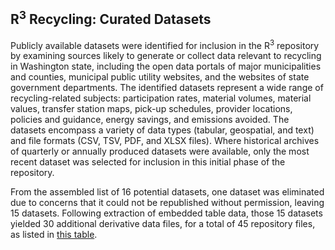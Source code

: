 ## R<sup>3</sup> Recycling: Curated Datasets

Publicly available datasets were identified for inclusion in the R<sup>3</sup> repository by examining sources likely to generate or collect data relevant to recycling in Washington state, including the open data portals of major municipalities and counties, municipal public utility websites, and the websites of state government departments. The identified datasets represent a wide range of recycling-related subjects: participation rates, material volumes, material values, transfer station maps, pick-up schedules, provider locations, policies and guidance, energy savings, and emissions avoided. The datasets encompass a variety of data types (tabular, geospatial, and text) and file formats (CSV, TSV, PDF, and XLSX files). Where historical archives of quarterly or annually produced datasets were available, only the most recent dataset was selected for inclusion in this initial phase of the repository. 
 
From the assembled list of 16 potential datasets, one dataset was eliminated due to concerns that it could not be republished without permission, leaving 15 datasets. Following extraction of embedded table data, those 15 datasets yielded 30 additional derivative data files, for a total of 45 repository files, as listed in [this table](curatedDatasetsTable.md).
